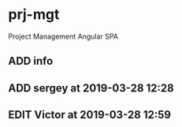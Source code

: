# prj-mgt
Project Management Angular SPA

## ADD info
## ADD sergey at 2019-03-28 12:28

## EDIT Victor at 2019-03-28 12:59

